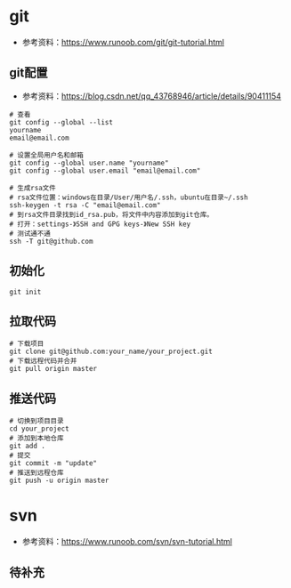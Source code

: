 # git
- 参考资料：https://www.runoob.com/git/git-tutorial.html

## git配置
- 参考资料：https://blog.csdn.net/qq_43768946/article/details/90411154
```shell
# 查看
git config --global --list
yourname
email@email.com

# 设置全局用户名和邮箱
git config --global user.name "yourname"
git config --global user.email "email@email.com"

# 生成rsa文件
# rsa文件位置：windows在目录/User/用户名/.ssh，ubuntu在目录~/.ssh
ssh-keygen -t rsa -C "email@email.com"
# 到rsa文件目录找到id_rsa.pub，将文件中内容添加到git仓库。
# 打开：settings-》SSH and GPG keys-》New SSH key
# 测试通不通
ssh -T git@github.com
```
## 初始化
```shell
git init
```
## 拉取代码
```shell
# 下载项目
git clone git@github.com:your_name/your_project.git
# 下载远程代码并合并
git pull origin master
```
## 推送代码
```shell
# 切换到项目目录
cd your_project
# 添加到本地仓库
git add .
# 提交
git commit -m "update"
# 推送到远程仓库
git push -u origin master
```


# svn
- 参考资料：https://www.runoob.com/svn/svn-tutorial.html
## 待补充